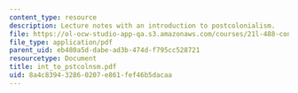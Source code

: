 ```yaml
---
content_type: resource
description: Lecture notes with an introduction to postcolonialism.
file: https://ol-ocw-studio-app-qa.s3.amazonaws.com/courses/21l-488-contemporary-literature-literature-development-and-human-rights-spring-2008/8a4c839432860207e861fef46b5dacaa_int_to_pstcolnsm.pdf
file_type: application/pdf
parent_uid: eb480a5d-dabe-ad3b-474d-f795cc528721
resourcetype: Document
title: int_to_pstcolnsm.pdf
uid: 8a4c8394-3286-0207-e861-fef46b5dacaa
---
```

